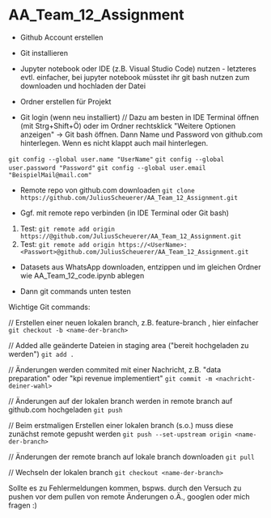 # AA_Team_12_Assignment

- Github Account erstellen
- Git installieren
- Jupyter notebook oder IDE (z.B. Visual Studio Code) nutzen - letzteres evtl. einfacher, bei jupyter notebook müsstet ihr git bash nutzen zum downloaden und hochladen der Datei
- Ordner erstellen für Projekt

- Git login (wenn neu installiert) 
// Dazu am besten in IDE Terminal öffnen (mit Strg+Shift+Ö) oder im Ordner rechtsklick "Weitere Optionen anzeigen" -> Git bash öffnen. Dann Name und Password von github.com hinterlegen. Wenn es nicht klappt auch mail hinterlegen.

`git config --global user.name "UserName"`
`git config --global user.password "Password"`
`git config --global user.email "BeispielMail@mail.com"`

- Remote repo von github.com downloaden
`git clone https://github.com/JuliusScheuerer/AA_Team_12_Assignment.git`

- Ggf. mit remote repo verbinden (in IDE Terminal oder Git bash)
1. Test: `git remote add origin https://@github.com/JuliusScheuerer/AA_Team_12_Assignment.git`
2. Test: `git remote add origin https://<UserName>:<Passwort>@github.com/JuliusScheuerer/AA_Team_12_Assignment.git`

- Datasets aus WhatsApp downloaden, entzippen und im gleichen Ordner wie AA_Team_12_code.ipynb ablegen

- Dann git commands unten testen


Wichtige Git commands: 

// Erstellen einer neuen lokalen branch, z.B. feature-branch <data-prep-and-cleaning>, hier einfacher <eigener-name>
`git checkout -b <name-der-branch>`

// Added alle geänderte Dateien in staging area ("bereit hochgeladen zu werden")
`git add .`

// Änderungen werden commited mit einer Nachricht, z.B. "data preparation" oder "kpi revenue implementiert"
`git commit -m <nachricht-deiner-wahl>`

// Änderungen auf der lokalen branch werden in remote branch auf github.com hochgeladen 
`git push`

// Beim erstmaligen Erstellen einer lokalen branch (s.o.) muss diese zunächst remote gepusht werden
`git push --set-upstream origin <name-der-branch>`

// Änderungen der remote branch auf lokale branch downloaden
`git pull`

// Wechseln der lokalen branch
`git checkout <name-der-branch>`

Sollte es zu Fehlermeldungen kommen, bspws. durch den Versuch zu pushen vor dem pullen von remote Änderungen o.Ä., googlen oder mich fragen :)
